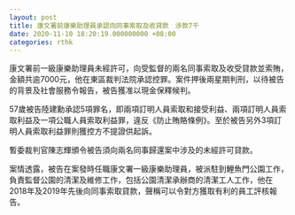 ```yaml
---
layout: post
title: 康文署前康樂助理員承認向同事索取及收貸款　涉款7千
date: 2020-11-10 18:20:19.000000000 +08:00
categories: rthk
---
```


康文署前一級康樂助理員未經許可，向受監督的兩名同事索取及收受貸款並索賄，金額共逾7000元，他在東區裁判法院承認控罪。案件押後兩星期判刑，以待被告的背景及社會服務令報告，被告獲准以現金保釋候判。

57歲被告陸建勳承認5項罪名，即兩項訂明人員索取和接受利益、兩項訂明人員索取利益及一項公職人員索取利益罪，違反《防止賄賂條例》。至於被告另外3項訂明人員索取利益罪則獲控方不提證供起訴。

暫委裁判官陳志輝頒令被告須向兩名同事歸還案中涉及的未經許可貸款。

案情透露，被告在案發時任職康文署一級康樂助理員，被派駐到鯉魚門公園工作，負責監督公園的清潔及維修工作，包括公園清潔承辦商的清潔工人工作，他在2018年及2019年先後向同事索取貸款，聲稱可以令對方獲取有利的員工評核報告。
